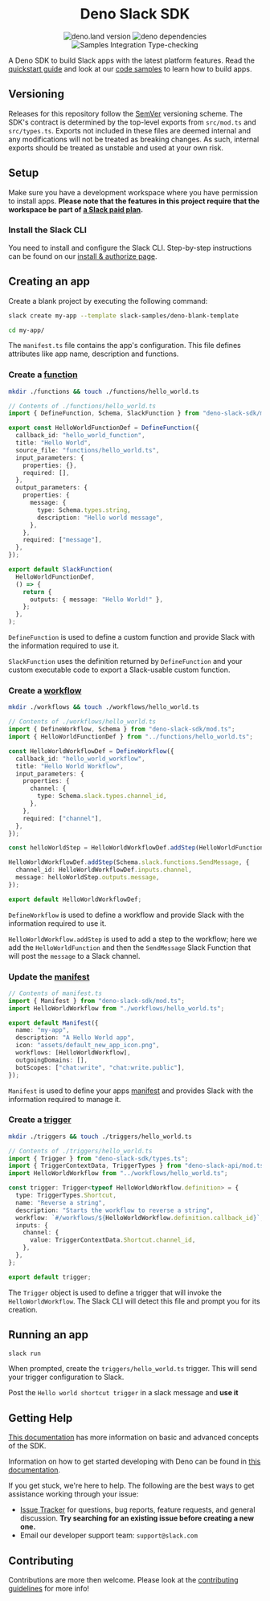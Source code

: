 <h1 align="center">
  Deno Slack SDK
  <br>
</h1>

<p align="center">
    <img alt="deno.land version" src="https://img.shields.io/endpoint?url=https%3A%2F%2Fdeno-visualizer.danopia.net%2Fshields%2Flatest-version%2Fx%2Fdeno_slack_sdk%2Fmod.ts">
    <img alt="deno dependencies" src="https://img.shields.io/endpoint?url=https%3A%2F%2Fdeno-visualizer.danopia.net%2Fshields%2Fupdates%2Fx%2Fdeno_slack_sdk%2Fmod.ts">
    <img alt="Samples Integration Type-checking" src="https://github.com/slackapi/deno-slack-sdk/workflows/Samples%20Integration%20Type-checking/badge.svg">
  </a>
</p>

A Deno SDK to build Slack apps with the latest platform features. Read the
[quickstart guide](https://api.slack.com/automation/quickstart) and look at our
[code samples](https://api.slack.com/automation/samples) to learn how to build
apps.

## Versioning

Releases for this repository follow the [SemVer](https://semver.org/) versioning
scheme. The SDK's contract is determined by the top-level exports from
`src/mod.ts` and `src/types.ts`. Exports not included in these files are deemed
internal and any modifications will not be treated as breaking changes. As such,
internal exports should be treated as unstable and used at your own risk.

## Setup

Make sure you have a development workspace where you have permission to install
apps. **Please note that the features in this project require that the workspace
be part of [a Slack paid plan](https://slack.com/pricing).**

### Install the Slack CLI

You need to install and configure the Slack CLI. Step-by-step instructions can
be found on our
[install & authorize page](https://api.slack.com/automation/cli/install).

## Creating an app

Create a blank project by executing the following command:

```zsh
slack create my-app --template slack-samples/deno-blank-template

cd my-app/
```

The `manifest.ts` file contains the app's configuration. This file defines
attributes like app name, description and functions.

### Create a [function](https://api.slack.com/automation/functions/custom)

```zsh
mkdir ./functions && touch ./functions/hello_world.ts
```

```ts
// Contents of ./functions/hello_world.ts
import { DefineFunction, Schema, SlackFunction } from "deno-slack-sdk/mod.ts";

export const HelloWorldFunctionDef = DefineFunction({
  callback_id: "hello_world_function",
  title: "Hello World",
  source_file: "functions/hello_world.ts",
  input_parameters: {
    properties: {},
    required: [],
  },
  output_parameters: {
    properties: {
      message: {
        type: Schema.types.string,
        description: "Hello world message",
      },
    },
    required: ["message"],
  },
});

export default SlackFunction(
  HelloWorldFunctionDef,
  () => {
    return {
      outputs: { message: "Hello World!" },
    };
  },
);
```

`DefineFunction` is used to define a custom function and provide Slack with the
information required to use it.

`SlackFunction` uses the definition returned by `DefineFunction` and your custom
executable code to export a Slack-usable custom function.

### Create a [workflow](https://api.slack.com/automation/workflows)

```zsh
mkdir ./workflows && touch ./workflows/hello_world.ts
```

```ts
// Contents of ./workflows/hello_world.ts
import { DefineWorkflow, Schema } from "deno-slack-sdk/mod.ts";
import { HelloWorldFunctionDef } from "../functions/hello_world.ts";

const HelloWorldWorkflowDef = DefineWorkflow({
  callback_id: "hello_world_workflow",
  title: "Hello World Workflow",
  input_parameters: {
    properties: {
      channel: {
        type: Schema.slack.types.channel_id,
      },
    },
    required: ["channel"],
  },
});

const helloWorldStep = HelloWorldWorkflowDef.addStep(HelloWorldFunctionDef, {});

HelloWorldWorkflowDef.addStep(Schema.slack.functions.SendMessage, {
  channel_id: HelloWorldWorkflowDef.inputs.channel,
  message: helloWorldStep.outputs.message,
});

export default HelloWorldWorkflowDef;
```

`DefineWorkflow` is used to define a workflow and provide Slack with the
information required to use it.

`HelloWorldWorkflow.addStep` is used to add a step to the workflow; here we add
the `HelloWorldFunction` and then the `SendMessage` Slack Function that will
post the `message` to a Slack channel.

### Update the [manifest](https://api.slack.com/automation/manifest)

```ts
// Contents of manifest.ts
import { Manifest } from "deno-slack-sdk/mod.ts";
import HelloWorldWorkflow from "./workflows/hello_world.ts";

export default Manifest({
  name: "my-app",
  description: "A Hello World app",
  icon: "assets/default_new_app_icon.png",
  workflows: [HelloWorldWorkflow],
  outgoingDomains: [],
  botScopes: ["chat:write", "chat:write.public"],
});
```

`Manifest` is used to define your apps
[manifest](https://api.slack.com/automation/manifest) and provides Slack with
the information required to manage it.

### Create a [trigger](https://api.slack.com/automation/triggers)

```zsh
mkdir ./triggers && touch ./triggers/hello_world.ts
```

```ts
// Contents of ./triggers/hello_world.ts
import { Trigger } from "deno-slack-sdk/types.ts";
import { TriggerContextData, TriggerTypes } from "deno-slack-api/mod.ts";
import HelloWorldWorkflow from "../workflows/hello_world.ts";

const trigger: Trigger<typeof HelloWorldWorkflow.definition> = {
  type: TriggerTypes.Shortcut,
  name: "Reverse a string",
  description: "Starts the workflow to reverse a string",
  workflow: `#/workflows/${HelloWorldWorkflow.definition.callback_id}`,
  inputs: {
    channel: {
      value: TriggerContextData.Shortcut.channel_id,
    },
  },
};

export default trigger;
```

The `Trigger` object is used to define a trigger that will invoke the
`HelloWorldWorkflow`. The Slack CLI will detect this file and prompt you for its
creation.

## Running an app

```zsh
slack run
```

When prompted, create the `triggers/hello_world.ts` trigger. This will send your
trigger configuration to Slack.

Post the `Hello world shortcut trigger` in a slack message and **use it**

## Getting Help

[This documentation](https://api.slack.com/automation) has more information on
basic and advanced concepts of the SDK.

Information on how to get started developing with Deno can be found in
[this documentation](https://api.slack.com/automation/deno/develop).

If you get stuck, we're here to help. The following are the best ways to get
assistance working through your issue:

- [Issue Tracker](https://github.com/slackapi/deno-slack-sdk/issues?q=is%3Aissue)
  for questions, bug reports, feature requests, and general discussion. **Try
  searching for an existing issue before creating a new one.**
- Email our developer support team: `support@slack.com`

## Contributing

Contributions are more then welcome. Please look at the
[contributing guidelines](.github/CONTRIBUTING.md) for more info!
